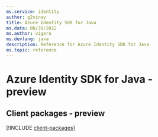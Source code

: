 ```yaml
---
ms.service: identity
author: g2vinay
title: Azure Identity SDK for Java
ms.data: 08/30/2022
ms.author: vigera
ms.devlang: java
description: Reference for Azure Identity SDK for Java
ms.topic: reference
---
```

# Azure Identity SDK for Java - preview

## Client packages - preview
[!INCLUDE [client-packages](identity-client-index.md)]